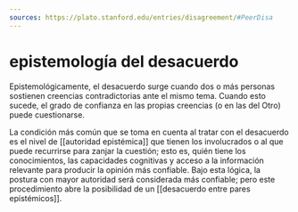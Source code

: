 ```yaml
---
sources: https://plato.stanford.edu/entries/disagreement/#PeerDisa
---
```

# epistemología del desacuerdo
Epistemológicamente, el desacuerdo surge cuando dos o más personas sostienen creencias contradictorias ante el mismo tema. Cuando esto sucede, el grado de confianza en las propias creencias (o en las del Otro) puede cuestionarse.

La condición más común que se toma en cuenta al tratar con el desacuerdo es el nivel de [[autoridad epistémica]] que tienen los involucrados o al que puede recurrirse para zanjar la cuestión; esto es, quién tiene los conocimientos, las capacidades cognitivas y acceso a la información relevante para producir la opinión más confiable. Bajo esta lógica, la postura con mayor autoridad será considerada más confiable; pero este procedimiento abre la posibilidad de un [[desacuerdo entre pares epistémicos]].
